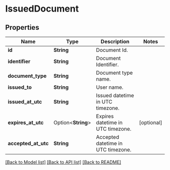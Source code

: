 # IssuedDocument

## Properties

Name | Type | Description | Notes
------------ | ------------- | ------------- | -------------
**id** | **String** | Document Id. | 
**identifier** | **String** | Document Identifier. | 
**document_type** | **String** | Document type name. | 
**issued_to** | **String** | User name. | 
**issued_at_utc** | **String** | Issued datetime in UTC timezone. | 
**expires_at_utc** | Option<**String**> | Expires datetime in UTC timezone. | [optional]
**accepted_at_utc** | **String** | Accepted datetime in UTC timezone. | 

[[Back to Model list]](../README.md#documentation-for-models) [[Back to API list]](../README.md#documentation-for-api-endpoints) [[Back to README]](../README.md)


